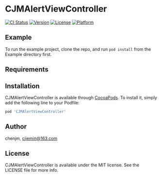 # CJMAlertViewController

[![CI Status](https://img.shields.io/travis/chenjm/CJMAlertViewController.svg?style=flat)](https://travis-ci.org/chenjm/CJMAlertViewController)
[![Version](https://img.shields.io/cocoapods/v/CJMAlertViewController.svg?style=flat)](https://cocoapods.org/pods/CJMAlertViewController)
[![License](https://img.shields.io/cocoapods/l/CJMAlertViewController.svg?style=flat)](https://cocoapods.org/pods/CJMAlertViewController)
[![Platform](https://img.shields.io/cocoapods/p/CJMAlertViewController.svg?style=flat)](https://cocoapods.org/pods/CJMAlertViewController)

## Example

To run the example project, clone the repo, and run `pod install` from the Example directory first.

## Requirements

## Installation

CJMAlertViewController is available through [CocoaPods](https://cocoapods.org). To install
it, simply add the following line to your Podfile:

```ruby
pod 'CJMAlertViewController'
```

## Author

chenjm, cjiemin@163.com

## License

CJMAlertViewController is available under the MIT license. See the LICENSE file for more info.
